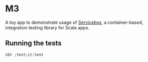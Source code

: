 # M3

A toy app to demonstrate usage of [Servicebox](https://github.com/itv/servicebox), a container-based, integration testing library for Scala apps.

## Running the tests

`sbt ;test;it:test`
